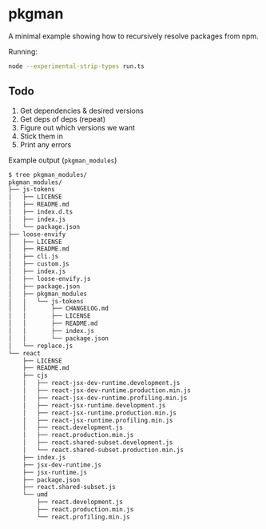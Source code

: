 # pkgman

A minimal example showing how to recursively resolve packages from npm.

Running:

```sh
node --experimental-strip-types run.ts
```

## Todo

1. Get dependencies & desired versions
2. Get deps of deps (repeat)
3. Figure out which versions we want
4. Stick them in
5. Print any errors

Example output (`pkgman_modules`)

```sh
$ tree pkgman_modules/                                                                                                                  (git)-[main]-
pkgman_modules/
├── js-tokens
│   ├── LICENSE
│   ├── README.md
│   ├── index.d.ts
│   ├── index.js
│   └── package.json
├── loose-envify
│   ├── LICENSE
│   ├── README.md
│   ├── cli.js
│   ├── custom.js
│   ├── index.js
│   ├── loose-envify.js
│   ├── package.json
│   ├── pkgman_modules
│   │   └── js-tokens
│   │       ├── CHANGELOG.md
│   │       ├── LICENSE
│   │       ├── README.md
│   │       ├── index.js
│   │       └── package.json
│   └── replace.js
└── react
    ├── LICENSE
    ├── README.md
    ├── cjs
    │   ├── react-jsx-dev-runtime.development.js
    │   ├── react-jsx-dev-runtime.production.min.js
    │   ├── react-jsx-dev-runtime.profiling.min.js
    │   ├── react-jsx-runtime.development.js
    │   ├── react-jsx-runtime.production.min.js
    │   ├── react-jsx-runtime.profiling.min.js
    │   ├── react.development.js
    │   ├── react.production.min.js
    │   ├── react.shared-subset.development.js
    │   └── react.shared-subset.production.min.js
    ├── index.js
    ├── jsx-dev-runtime.js
    ├── jsx-runtime.js
    ├── package.json
    ├── react.shared-subset.js
    └── umd
        ├── react.development.js
        ├── react.production.min.js
        └── react.profiling.min.js

```
